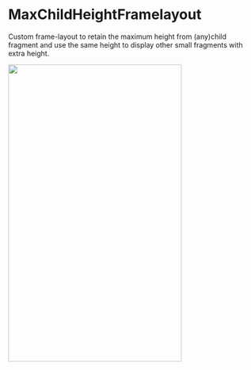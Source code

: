 # MaxChildHeightFramelayout
Custom frame-layout to retain the maximum height from (any)child fragment and use the same height to display other small fragments with extra height.


<img src="https://user-images.githubusercontent.com/11755381/75091134-112c7800-5590-11ea-8a7c-9c1e7c441b1f.gif" width="350" height="600"/>